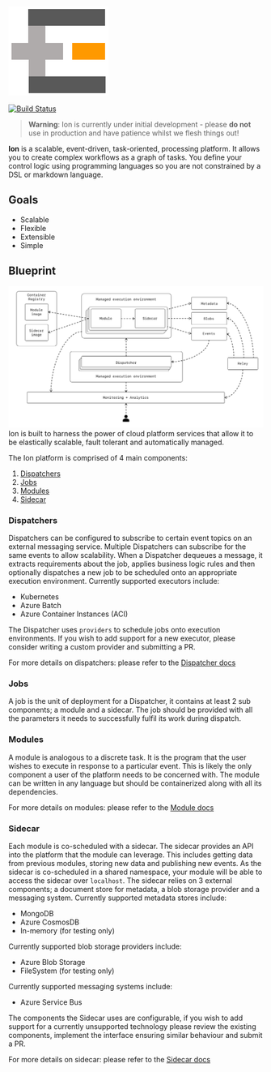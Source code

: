 ![](docs/ion-logo.png)

[![Build Status](https://travis-ci.org/lawrencegripper/mlops.svg?branch=master)](https://travis-ci.org/lawrencegripper/mlops)

> **Warning**: Ion is currently under initial development - please **do not** use in production and have patience whilst we flesh things out!

**Ion** is a scalable, event-driven, task-oriented, processing platform. It allows you to create complex workflows as a graph of tasks. You define your control logic using programming languages so you are not constrained by a DSL or markdown language.

## Goals
* Scalable
* Flexible
* Extensible
* Simple

## Blueprint
![](docs/ion.png)
Ion is built to harness the power of cloud platform services that allow it to be elastically scalable, fault tolerant and automatically managed.

The Ion platform is comprised of 4 main components:
1. [Dispatchers](#dispatchers)
2. [Jobs](#jobs)
3. [Modules](#modules)
4. [Sidecar](#sidecar)

### Dispatchers
Dispatchers can be configured to subscribe to certain event topics on an external messaging service. Multiple Dispatchers can subscribe for the same events to allow scalability. When a Dispatcher dequeues a message, it extracts requirements about the job, applies business logic rules and then optionally dispatches a new job to be scheduled onto an appropriate execution environment.
Currently supported executors include:
* Kubernetes
* Azure Batch
* Azure Container Instances (ACI) 

The Dispatcher uses `providers` to schedule jobs onto execution environments. If you wish to add support for a new executor, please consider writing a custom provider and submitting a PR.

For more details on dispatchers: please refer to the [Dispatcher docs](dispatcher/README.md)

### Jobs
A job is the unit of deployment for a Dispatcher, it contains at least 2 sub components; a module and a sidecar. The job should be provided with all the parameters it needs to successfully fulfil its work during dispatch.

### Modules
A module is analogous to a discrete task. It is the program that the user wishes to execute in response to a particular event. This is likely the only component a user of the platform needs to be concerned with. The module can be written in any language but should be containerized along with all its dependencies.

For more details on modules: please refer to the [Module docs](modules/README.md)

### Sidecar
Each module is co-scheduled with a sidecar. The sidecar provides an API into the platform that the module can leverage. This includes getting data from previous modules, storing new data and publishing new events. As the sidecar is co-scheduled in a shared namespace, your module will be able to access the sidecar over `localhost`. The sidecar relies on 3 external components; a document store for metadata, a blob storage provider and a messaging system.
Currently supported metadata stores include:
* MongoDB
* Azure CosmosDB
* In-memory (for testing only)

Currently supported blob storage providers include:
* Azure Blob Storage
* FileSystem (for testing only)

Currently supported messaging systems include:
* Azure Service Bus

The components the Sidecar uses are configurable, if you wish to add support for a currently unsupported technology please review the existing components, implement the interface ensuring similar behaviour and submit a PR.

For more details on sidecar: please refer to the [Sidecar docs](sidecar/README.md)

